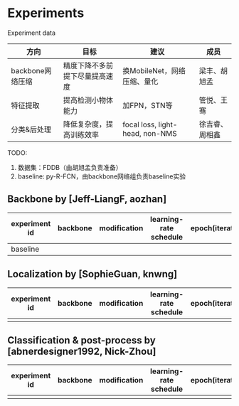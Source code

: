 # Experiments
Experiment data

| 方向           | 目标              | 建议                              | 成员      |
| ------------ | --------------- | ------------------------------- | ------- |
| backbone网络压缩 | 精度下降不多前提下尽量提高速度 | 换MobileNet，网络压缩、量化              | 梁丰、胡旭孟  |
| 特征提取         | 提高检测小物体能力       | 加FPN，STN等                       | 管悦、王骞   |
| 分类&后处理       | 降低复杂度，提高训练效率    | focal loss, light-head, non-NMS | 徐吉睿、周相鑫 |

TODO: 

1. 数据集：FDDB（由胡旭孟负责准备）
2. baseline: py-R-FCN，由backbone网络组负责baseline实验


## Backbone by [Jeff-LiangF, aozhan]
|experiment id|backbone     |modification     | learning-rate schedule|epoch(iteration)|dataset|comments|
|-- |------------ | --------------- | ----------------------| ------- |----|---|
|baseline|||||||


## Localization by [SophieGuan, knwng]
|experiment id|backbone     |modification     | learning-rate schedule|epoch(iteration)|dataset|comments|
|-- |------------ | --------------- | ----------------------| ------- |----|---|
||||||||


## Classification & post-process by [abnerdesigner1992, Nick-Zhou]
|experiment id|backbone     |modification     | learning-rate schedule|epoch(iteration)|dataset|comments|
|-- |------------ | --------------- | ----------------------| ------- |----|---|
||||||||
